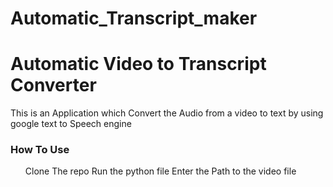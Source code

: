 # Automatic_Transcript_maker

<h1>Automatic Video to Transcript Converter</h1>


This is an Application which Convert the Audio from a video to text by using google text to Speech engine

<h3>How To Use</h3>
<ul>
<l1>Clone The repo</l1>
<l1>Run the python file</l1>
<l1>Enter the Path to the video file</l1>
</ul>
